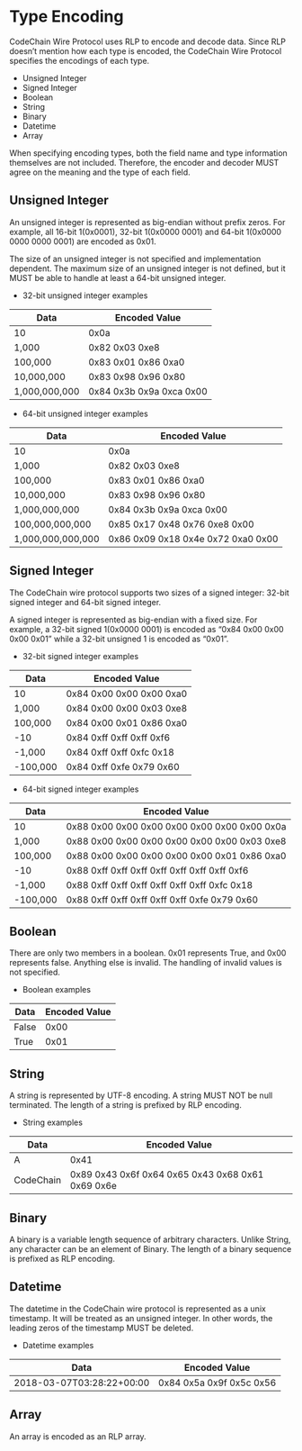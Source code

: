 # Type Encoding

CodeChain Wire Protocol uses RLP to encode and decode data. Since RLP doesn’t mention how each type is encoded, the CodeChain Wire Protocol specifies the encodings of each type.

* Unsigned Integer
* Signed Integer
* Boolean
* String
* Binary
* Datetime
* Array

When specifying encoding types, both the field name and type information themselves are not included. Therefore, the encoder and decoder MUST agree on the meaning and the type of each field.

## Unsigned Integer

An unsigned integer is represented as big-endian without prefix zeros. For example, all 16-bit 1(0x0001), 32-bit 1(0x0000 0001) and 64-bit 1(0x0000 0000 0000 0001) are encoded as 0x01.

The size of an unsigned integer is not specified and implementation dependent. The maximum size of an unsigned integer is not defined, but it MUST be able to handle at least a 64-bit unsigned integer.

* 32-bit unsigned integer examples

| Data          | Encoded Value             |
| ------------- | ------------------------- |
| 10            | 0x0a                      |
| 1,000         | 0x82 0x03 0xe8            |
| 100,000       | 0x83 0x01 0x86 0xa0       |
| 10,000,000    | 0x83 0x98 0x96 0x80       |
| 1,000,000,000 | 0x84 0x3b 0x9a 0xca 0x00  |

* 64-bit unsigned integer examples

| Data              | Encoded Value                      |
| ----------------- | ---------------------------------- |
| 10                | 0x0a                               |
| 1,000             | 0x82 0x03 0xe8                     |
| 100,000           | 0x83 0x01 0x86 0xa0                |
| 10,000,000        | 0x83 0x98 0x96 0x80                |
| 1,000,000,000     | 0x84 0x3b 0x9a 0xca 0x00           |
| 100,000,000,000   | 0x85 0x17 0x48 0x76 0xe8 0x00      |
| 1,000,000,000,000 | 0x86 0x09 0x18 0x4e 0x72 0xa0 0x00 |

## Signed Integer

The CodeChain wire protocol supports two sizes of a signed integer: 32-bit signed integer and 64-bit signed integer.

A signed integer is represented as big-endian with a fixed size. For example, a 32-bit signed 1(0x0000 0001) is encoded as “0x84 0x00 0x00 0x00 0x01” while a 32-bit unsigned 1 is encoded as “0x01”.

* 32-bit signed integer examples

| Data          | Encoded Value             |
| ------------- | ------------------------- |
| 10            | 0x84 0x00 0x00 0x00 0xa0  |
| 1,000         | 0x84 0x00 0x00 0x03 0xe8  |
| 100,000       | 0x84 0x00 0x01 0x86 0xa0  |
| -10           | 0x84 0xff 0xff 0xff 0xf6  |
| -1,000        | 0x84 0xff 0xff 0xfc 0x18  |
| -100,000      | 0x84 0xff 0xfe 0x79 0x60  |

* 64-bit signed integer examples

| Data              | Encoded Value                                |
| ----------------- | -------------------------------------------- |
| 10                | 0x88 0x00 0x00 0x00 0x00 0x00 0x00 0x00 0x0a |
| 1,000             | 0x88 0x00 0x00 0x00 0x00 0x00 0x00 0x03 0xe8 |
| 100,000           | 0x88 0x00 0x00 0x00 0x00 0x00 0x01 0x86 0xa0 |
| -10               | 0x88 0xff 0xff 0xff 0xff 0xff 0xff 0xff 0xf6 |
| -1,000            | 0x88 0xff 0xff 0xff 0xff 0xff 0xff 0xfc 0x18 |
| -100,000          | 0x88 0xff 0xff 0xff 0xff 0xff 0xfe 0x79 0x60 |

## Boolean

There are only two members in a boolean. 0x01 represents True, and 0x00 represents false. Anything else is invalid. The handling of invalid values is not specified.

* Boolean examples

| Data   | Encoded Value  |
| ------ | -------------- |
| False  | 0x00           |
| True   | 0x01           |

## String

A string is represented by UTF-8 encoding. A string MUST NOT be null terminated. The length of a string is prefixed by RLP encoding.

* String examples

| Data      | Encoded Value                                     |
| --------- | ------------------------------------------------- |
| A         | 0x41                                              |
| CodeChain | 0x89 0x43 0x6f 0x64 0x65 0x43 0x68 0x61 0x69 0x6e |

## Binary

A binary is a variable length sequence of arbitrary characters. Unlike String, any character can be an element of Binary. The length of a binary sequence is prefixed as RLP encoding.

## Datetime

The datetime in the CodeChain wire protocol is represented as a unix timestamp. It will be treated as an unsigned integer. In other words, the leading zeros of the timestamp MUST be deleted.

* Datetime examples

| Data                      | Encoded Value            |
| ------------------------- | ------------------------ |
| 2018-03-07T03:28:22+00:00 | 0x84 0x5a 0x9f 0x5c 0x56 |

## Array

An array is encoded as an RLP array.
